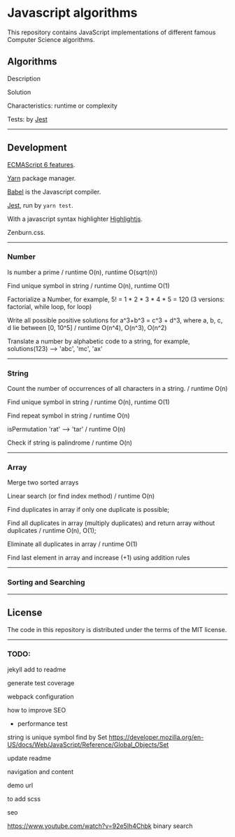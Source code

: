 # Javascript algorithms

This repository contains JavaScript implementations of different famous Computer Science algorithms.

## Algorithms

Description

Solution

Characteristics: runtime or complexity

Tests: by [Jest](https://facebook.github.io/jest/)


---
## Development
[ECMAScript 6 features](http://es6-features.org/).

[Yarn](https://yarnpkg.com/) package manager.

[Babel](https://babeljs.io/) is the Javascript compiler.

[Jest](https://facebook.github.io/jest/), run by `yarn test`.

With a javascript syntax highlighter [Highlightjs](https://highlightjs.org/).

Zenburn.css.


---
### Number
Is number a prime / runtime O(n), runtime O(sqrt(n))

Find unique symbol in string / runtime O(n), runtime O(1)

Factorialize a Number, for example, 5! = 1 * 2 * 3 * 4 * 5 = 120 (3 versions: factorial, while loop, for loop)

Write all possible positive solutions for a^3+b^3 = c^3 + d^3, where a, b, c, d lie between [0, 10^5] / runtime O(n^4), O(n^3), O(n^2)

Translate a number by alphabetic code to a string, for example, solutions(123) --> 'abc', 'mc', 'ax'


---
### String
Count the number of occurrences of all characters in a string. / runtime O(n)

Find unique symbol in string / runtime O(n), runtime O(1)

Find repeat symbol in string / runtime O(n)

isPermutation 'rat' --> 'tar' / runtime O(n)

Check if string is palindrome / runtime O(n)


---
### Array
Merge two sorted arrays

Linear search (or find index method) / runtime O(n)

Find duplicates in array if only one duplicate is possible;

Find all duplicates in array (multiply duplicates) and return array without duplicates / runtime O(n), O(1);

Eliminate all duplicates in array / runtime O(1)

Find last element in array and increase (+1) using addition rules


---
### Sorting and Searching


---
## License

The code in this repository is distributed under the terms of the MIT license.


---
### TODO:

jekyll add to readme

generate test coverage


webpack configuration

how to improve SEO

- performance test

string is unique symbol find by Set https://developer.mozilla.org/en-US/docs/Web/JavaScript/Reference/Global_Objects/Set

update readme

navigation and content

demo url

to add scss

seo

https://www.youtube.com/watch?v=92e5Ih4Chbk binary search
